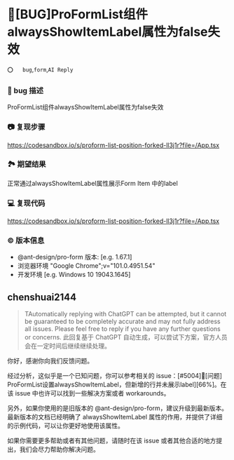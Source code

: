 # 🐛[BUG]ProFormList组件alwaysShowItemLabel属性为false失效

`⭕️   bug`,`form`,`AI Reply`

### 🐛 bug 描述

ProFormList组件alwaysShowItemLabel属性为false失效

### 📷 复现步骤

https://codesandbox.io/s/proform-list-position-forked-ll3j1r?file=/App.tsx

### 🏞 期望结果

正常通过alwaysShowItemLabel属性展示Form Item 中的label

### 💻 复现代码

https://codesandbox.io/s/proform-list-position-forked-ll3j1r?file=/App.tsx

### © 版本信息

- @ant-design/pro-form 版本: [e.g. 1.67.1]
- 浏览器环境 "Google Chrome";v="101.0.4951.54"
- 开发环境 [e.g. Windows 10 19043.1645]

## chenshuai2144

> TAutomatically replying with ChatGPT can be attempted, but it cannot be guaranteed to be completely accurate and may not fully address all issues. Please feel free to reply if you have any further questions or concerns.
> 此回复基于 ChatGPT 自动生成，可以尝试下方案，官方人员会在一定时间后继续继续处理。

你好，感谢你向我们反馈问题。

经过分析，这似乎是一个已知问题，你可以参考相关的 issue：[#5004]🧐[问题] ProFormList设置alwaysShowItemLabel，但新增的行并未展示label][66%]。在该 issue 中也许可以找到一些解决方案或者 workarounds。

另外，如果你使用的是旧版本的 @ant-design/pro-form，建议升级到最新版本。最新版本的文档已经明确了 alwaysShowItemLabel 属性的作用，并提供了详细的示例代码，可以让你更好地使用该属性。

如果你需要更多帮助或者有其他问题，请随时在该 issue 或者其他合适的地方提出，我们会尽力帮助你解决问题。
